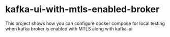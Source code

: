 # kafka-ui-with-mtls-enabled-broker
This project shows how you can configure docker compose for local testing when kafka broker is enabled with MTLS along with kafka-ui
